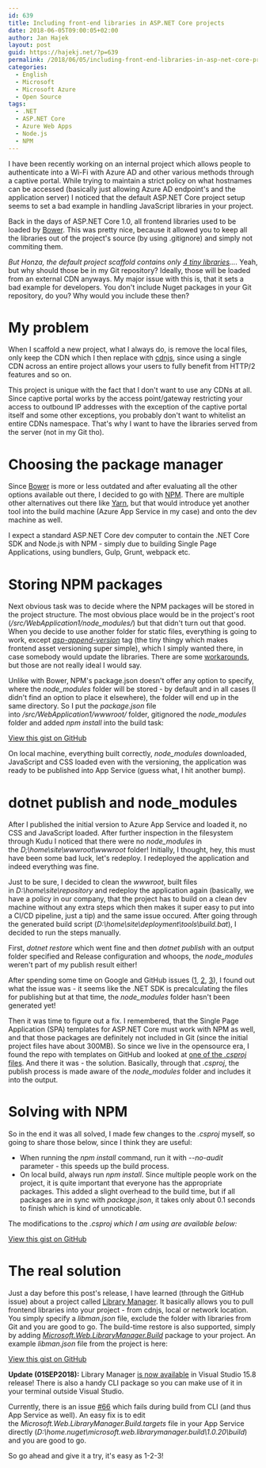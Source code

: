 ```yaml
---
id: 639
title: Including front-end libraries in ASP.NET Core projects
date: 2018-06-05T09:00:05+02:00
author: Jan Hajek
layout: post
guid: https://hajekj.net/?p=639
permalink: /2018/06/05/including-front-end-libraries-in-asp-net-core-projects/
categories:
  - English
  - Microsoft
  - Microsoft Azure
  - Open Source
tags:
  - .NET
  - ASP.NET Core
  - Azure Web Apps
  - Node.js
  - NPM
---
```


<p>I have been recently working on an internal project which allows people to authenticate into a Wi-Fi with Azure AD and other various methods through a captive portal. While trying to maintain a strict policy on what hostnames can be accessed (basically just allowing Azure AD endpoint's and the application server) I noticed that the default ASP.NET Core project setup seems to set a bad example in handling JavaScript libraries in your project.</p>



<!--more-->



<p>Back in the days of ASP.NET Core 1.0, all frontend libraries used to be loaded by <a href="https://bower.io">Bower</a>. This was pretty nice, because it allowed you to keep all the libraries out of the project's source (by using .gitignore) and simply not commiting them.</p>



<p><em>But Honza, the default project scaffold contains only <a href="https://github.com/aspnet/templating/tree/dev/src/Microsoft.DotNet.Web.ProjectTemplates/content/RazorPagesWeb-CSharp/wwwroot/lib">4 tiny libraries</a>....</em> Yeah, but why should those be in my Git repository? Ideally, those will be loaded from an external CDN anyways. My major issue with this is, that it sets a bad example for developers. You don't include Nuget packages in your Git repository, do you? Why would you include these then?</p>



<h1>My problem</h1>



<p>When I scaffold a new project, what I always do, is remove the local files, only keep the CDN which I then replace with <a href="https://cdnjs.com/">cdnjs</a>, since using a single CDN across an entire project allows your users to fully benefit from HTTP/2 features and so on.</p>



<p>This project is unique with the fact that I don't want to use any CDNs at all. Since captive portal works by the access point/gateway restricting your access to outbound IP addresses with the exception of the captive portal itself and some other exceptions, you probably don't want to whitelist an entire CDNs namespace. That's why I want to have the libraries served from the server (not in my Git tho).</p>



<h1>Choosing the package manager</h1>



<p>Since <a href="https://bower.io/blog/2017/how-to-migrate-away-from-bower/">Bower</a> is more or less outdated and after evaluating all the other options available out there, I decided to go with <a href="https://www.npmjs.com">NPM</a>. There are multiple other alternatives out there like <a href="https://yarnpkg.com/lang/en/">Yarn</a>, but that would introduce yet another tool into the build machine (Azure App Service in my case) and onto the dev machine as well.</p>



<p>I expect a standard ASP.NET Core dev computer to contain the .NET Core SDK and Node.js with NPM - simply due to building Single Page Applications, using bundlers, Gulp, Grunt, webpack etc.</p>



<h1>Storing NPM packages</h1>



<p>Next obvious task was to decide where the NPM packages will be stored in the project structure. The most obvious place would be in the project's root (<em>/src/WebApplication1/node_modules/</em>) but that didn't turn out that good. When you decide to use another folder for static files, everything is going to work, except&nbsp;<em><a href="https://www.softfluent.com/blog/dev/Caching-static-resources-forever-with-ASP-NET-Core">asp-append-version</a></em> tag (the tiny thingy which makes frontend asset versioning super simple), which I simply wanted there, in case somebody would update the libraries. There are some <a href="https://github.com/aspnet/Mvc/issues/7459">workarounds</a>, but those are not really ideal I would say.</p>



<p>Unlike with Bower, NPM's package.json doesn't offer any option to specify, where the&nbsp;<em>node_modules</em> folder will be stored - by default and in all cases (I didn't find an option to place it elsewhere), the folder will end up in the same directory. So I put&nbsp;the&nbsp;<em>package.json</em> file into&nbsp;<em>/src/WebApplication1/wwwroot/</em> folder, gitignored the&nbsp;<em>node_modules</em> folder and added&nbsp;<em>npm install</em> into the build task:</p>


<!-- wp:coblocks/gist {"url":"https://gist.github.com/hajekj/17ab3a7a18b1ad545ff000252dc35451","file":"639-1.csproj","coblocks":[]} -->
<div class="wp-block-coblocks-gist"><script src="https://gist.github.com/hajekj/17ab3a7a18b1ad545ff000252dc35451.js?file=639-1.csproj"></script><noscript><a href="https://gist.github.com/hajekj/17ab3a7a18b1ad545ff000252dc35451#file-639-1-csproj">View this gist on GitHub</a></noscript></div>
<!-- /wp:coblocks/gist -->


<p>On local machine, everything built correctly,&nbsp;<em>node_modules</em> downloaded, JavaScript and CSS loaded even with the versioning, the application was ready to be published into App Service (guess what, I hit another bump).</p>



<h1>dotnet publish and node_modules</h1>



<p>After I published the initial version to Azure App Service and loaded it, no CSS and JavaScript loaded. After further inspection in the filesystem through Kudu I noticed that there were no&nbsp;<em>node_modules</em> in the&nbsp;<em>D;\home\site\wwwroot\wwwroot</em> folder! Initially, I thought, hey, this must have been some bad luck, let's redeploy. I redeployed the application and indeed everything was fine.</p>



<p>Just to be sure, I decided to clean the&nbsp;<em>wwwroot</em>,&nbsp;built files in&nbsp;<em>D:\home\site\repository</em> and redeploy the application again (basically, we have a policy in our company, that the project has to build on a clean dev machine without any extra steps which then makes it super easy to put into a CI/CD pipeline, just a tip) and the same issue occured. After going through the generated build script (<em>D:\home\site\deployment\tools\build.bat</em>), I decided to run the steps manually.</p>



<p>First,&nbsp;<em>dotnet restore</em> which went fine and then&nbsp;<em>dotnet publish</em> with an output folder specified and Release configuration and whoops, the&nbsp;<em>node_modules</em> weren't part of my publish result either!</p>



<p>After spending some time on Google and GitHub issues (<a href="https://github.com/dotnet/cli/issues/4062">1</a>, <a href="https://github.com/dotnet/cli/issues/5498">2</a>, <a href="https://github.com/aspnet/websdk/issues/114">3</a>), I found out what the issue was - it seems like the .NET SDK is precalculating the files for publishing but at that time, the&nbsp;<em>node_modules</em> folder hasn't been generated yet!</p>



<p>Then it was time to figure out a fix. I remembered, that the Single Page Application (SPA) templates for ASP.NET Core must work with NPM as well, and that those packages are definitely not included in Git (since the initial project files have about 300MB). So since we live in the opensource era, I found the repo with templates on GitHub and looked at <a href="https://github.com/aspnet/templating/blob/dev/src/Microsoft.DotNet.Web.Spa.ProjectTemplates/Angular-CSharp.csproj.in">one of the <em>.csproj</em> files</a>. And there it was - the solution. Basically, through that <em>.csproj</em>, the publish process is made aware of the <em>node_modules</em> folder and includes it into the output.</p>



<h1>Solving with NPM</h1>



<p>So in the end it was all solved, I made few changes to the&nbsp;<em>.csproj</em> myself, so going to share those below, since I think they are useful:</p>


<!-- wp:list {"coblocks":[]} -->
<ul><li>When running the&nbsp;<em>npm install</em> command, run it with&nbsp;<em>--no-audit</em> parameter - this speeds up the build process.</li><li>On local build, always run&nbsp;<em>npm install</em>. Since multiple people work on the project, it is quite important that everyone has the appropriate packages. This added a slight overhead to the build time, but if all packages are in sync with <em>package.json</em>, it takes only about 0.1 seconds to finish which is kind of unnoticable.</li></ul>
<!-- /wp:list -->


<p>The modifications to the&nbsp;<em>.csproj which I am using are available below:</em></p>


<!-- wp:coblocks/gist {"url":"https://gist.github.com/hajekj/17ab3a7a18b1ad545ff000252dc35451","file":"639-2.csproj","coblocks":[]} -->
<div class="wp-block-coblocks-gist"><script src="https://gist.github.com/hajekj/17ab3a7a18b1ad545ff000252dc35451.js?file=639-2.csproj"></script><noscript><a href="https://gist.github.com/hajekj/17ab3a7a18b1ad545ff000252dc35451#file-639-2-csproj">View this gist on GitHub</a></noscript></div>
<!-- /wp:coblocks/gist -->


<h1>The real solution</h1>



<p>Just a day before this post's release, I have learned (through the GitHub issue) about a project called <a href="https://blogs.msdn.microsoft.com/webdev/2018/04/17/library-manager-client-side-content-manager-for-web-apps/">Library Manager</a>. It basically allows you to pull frontend libraries into your project - from cdnjs, local or network location. You simply specify a <em>libman.json</em> file, exclude the folder with libraries from Git and you are good to go. The build-time restore is also supported, simply by adding&nbsp;<em><a href="https://www.nuget.org/packages/Microsoft.Web.LibraryManager.Build/">Microsoft.Web.LibraryManager.Build</a>&nbsp;</em>package to your project. An example&nbsp;<em>libman.json</em> file from the project is here:</p>


<!-- wp:coblocks/gist {"url":"https://gist.github.com/hajekj/17ab3a7a18b1ad545ff000252dc35451","file":"639-3.json","coblocks":[]} -->
<div class="wp-block-coblocks-gist"><script src="https://gist.github.com/hajekj/17ab3a7a18b1ad545ff000252dc35451.js?file=639-3.json"></script><noscript><a href="https://gist.github.com/hajekj/17ab3a7a18b1ad545ff000252dc35451#file-639-3-json">View this gist on GitHub</a></noscript></div>
<!-- /wp:coblocks/gist -->


<p><strong>Update (01SEP2018):</strong> Library Manager <a href="https://blogs.msdn.microsoft.com/webdev/2018/08/31/library-manager-release-in-15-8/">is now available</a> in Visual Studio 15.8 release! There is also a handy CLI package so you can make use of it in your terminal outside Visual Studio.</p>



<p>Currently, there is an issue <a href="https://github.com/aspnet/LibraryManager/issues/66">#66</a> which fails during build from CLI (and thus App Service as well). An easy fix is to edit the&nbsp;<em>Microsoft.Web.LibraryManager.Build.targets</em> file in your App Service directly (<em>D:\home.nuget\microsoft.web.librarymanager.build\1.0.20\build</em>) and you are good to go.</p>



<p>So go ahead and give it a try, it's easy as 1-2-3!</p>
